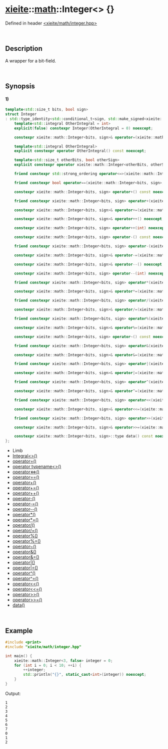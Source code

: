 # [xieite](../../xieite.md)\:\:[math](../../math.md)\:\:Integer\<\> \{\}
Defined in header [<xieite/math/integer.hpp>](../../../include/xieite/math/integer.hpp)

&nbsp;

## Description
A wrapper for a bit-field.

&nbsp;

## Synopsis
#### 1)
```cpp
template<std::size_t bits, bool sign>
struct Integer
: std::type_identity<std::conditional_t<sign, std::make_signed<xieite::types::LeastInteger<bits>>, std::make_unsigned<xieite::types::LeastInteger<bits>>>::type> {
    template<std::integral OtherIntegral = int>
    explicit(false) constexpr Integer(OtherIntegral = 0) noexcept;

    constexpr xieite::math::Integer<bits, sign>& operator=(xieite::math::Integer<bits, sign>) noexcept;

    template<std::integral OtherIntegral>
    explicit constexpr operator OtherIntegral() const noexcept;

    template<std::size_t otherBits, bool otherSign>
    explicit constexpr operator xieite::math::Integer<otherBits, otherSign>() const noexcept;

    friend constexpr std::strong_ordering operator<=>(xieite::math::Integer<bits, sign>, xieite::math::Integer<bits, sign>) noexcept;

    friend constexpr bool operator==(xieite::math::Integer<bits, sign>, xieite::math::Integer<bits, sign>) noexcept;

    constexpr xieite::math::Integer<bits, sign> operator+() const noexcept;

    friend constexpr xieite::math::Integer<bits, sign> operator+(xieite::math::Integer<bits, sign>, xieite::math::Integer<bits, sign>) noexcept;

    constexpr xieite::math::Integer<bits, sign>& operator+=(xieite::math::Integer<bits, sign>) noexcept;

    constexpr xieite::math::Integer<bits, sign>& operator++() noexcept;

    constexpr xieite::math::Integer<bits, sign> operator++(int) noexcept;

    constexpr xieite::math::Integer<bits, sign> operator-() const noexcept;

    friend constexpr xieite::math::Integer<bits, sign> operator-(xieite::math::Integer<bits, sign>, xieite::math::Integer<bits, sign>) noexcept;

    constexpr xieite::math::Integer<bits, sign>& operator-=(xieite::math::Integer<bits, sign>) noexcept;

    constexpr xieite::math::Integer<bits, sign>& operator--() noexcept;

    constexpr xieite::math::Integer<bits, sign> operator--(int) noexcept;

    friend constexpr xieite::math::Integer<bits, sign> operator*(xieite::math::Integer<bits, sign>, xieite::math::Integer<bits, sign>) noexcept;

    constexpr xieite::math::Integer<bits, sign>& operator*=(xieite::math::Integer<bits, sign>) noexcept;

    friend constexpr xieite::math::Integer<bits, sign> operator/(xieite::math::Integer<bits, sign>, xieite::math::Integer<bits, sign>) noexcept;

    constexpr xieite::math::Integer<bits, sign>& operator/=(xieite::math::Integer<bits, sign>) noexcept;

    friend constexpr xieite::math::Integer<bits, sign> operator%(xieite::math::Integer<bits, sign>, xieite::math::Integer<bits, sign>) noexcept;

    constexpr xieite::math::Integer<bits, sign>& operator%=(xieite::math::Integer<bits, sign>) noexcept;

    constexpr xieite::math::Integer<bits, sign> operator~() const noexcept;

    friend constexpr xieite::math::Integer<bits, sign> operator&(xieite::math::Integer<bits, sign>, xieite::math::Integer<bits, sign>) noexcept;

    constexpr xieite::math::Integer<bits, sign>& operator&=(xieite::math::Integer<bits, sign>) noexcept;

    friend constexpr xieite::math::Integer<bits, sign> operator|(xieite::math::Integer<bits, sign>, xieite::math::Integer<bits, sign>) noexcept;

    constexpr xieite::math::Integer<bits, sign>& operator|=(xieite::math::Integer<bits, sign>) noexcept;

    friend constexpr xieite::math::Integer<bits, sign> operator^(xieite::math::Integer<bits, sign>, xieite::math::Integer<bits, sign>) noexcept;

    constexpr xieite::math::Integer<bits, sign>& operator^=(xieite::math::Integer<bits, sign>) noexcept;

    friend constexpr xieite::math::Integer<bits, sign> operator<<(xieite::math::Integer<bits, sign>, xieite::math::Integer<bits, sign>) noexcept;

    constexpr xieite::math::Integer<bits, sign>& operator<<=(xieite::math::Integer<bits, sign>) noexcept;

    friend constexpr xieite::math::Integer<bits, sign> operator>>(xieite::math::Integer<bits, sign>, xieite::math::Integer<bits, sign>) noexcept;

    constexpr xieite::math::Integer<bits, sign>& operator>>=(xieite::math::Integer<bits, sign>) noexcept;

    constexpr xieite::math::Integer<bits, sign>::type data() const noexcept;
};
```
- Limb
- [Integral\<\>\(\)](./structures/integer/1/operators/constructor.md)
- [operator=\(\)](./structures/integer/1/operators/assign.md)
- [operator typename\<\>\(\)](./structures/integer/1/operators/cast.md)
- [operator<=>\(\)](./structures/integer/1/operators/spaceship.md)
- [operator==\(\)](./structures/integer/1/operators/equal.md)
- [operator+\(\)](./structures/integer/1/operators/add.md)
- [operator+=\(\)](./structures/integer/1/operators/addAssign.md)
- [operator++\(\)](./structures/integer/1/operators/increment.md)
- [operator-\(\)](./structures/integer/1/operators/subtract.md)
- [operator-=\(\)](./structures/integer/1/operators/subtract_assign.md)
- [operator--\(\)](./structures/integer/1/operators/decrement.md)
- [operator*\(\)](./structures/integer/1/operators/multiply.md)
- [operator*=\(\)](./structures/integer/1/operators/multiply_assign.md)
- [operator/\(\)](./structures/integer/1/operators/divide.md)
- [operator/=\(\)](./structures/integer/1/operators/divide_assign.md)
- [operator%\(\)](./structures/integer/1/operators/modulo.md)
- [operator%=\(\)](./structures/integer/1/operators/modulo_assign.md)
- [operator~\(\)](./structures/integer/1/operators/bitwise_not.md)
- [operator&\(\)](./structures/integer/1/operators/bitwise_and.md)
- [operator&=\(\)](./structures/integer/1/operators/bitwise_and_assign.md)
- [operator|\(\)](./structures/integer/1/operators/bitwise_or.md)
- [operator|=\(\)](./structures/integer/1/operators/bitwise_or_assign.md)
- [operator^\(\)](./structures/integer/1/operators/bitwise_xor.md)
- [operator^=\(\)](./structures/integer/1/operators/bitwise_xor_assign.md)
- [operator<<\(\)](./structures/integer/1/operators/bitwise_shift_left.md)
- [operator<<=\(\)](./structures/integer/1/operators/bitwise_shift_left_assign.md)
- [operator>>\(\)](./structures/integer/1/operators/bitwise_shift_right.md)
- [operator>>=\(\)](./structures/integer/1/operators/bitwise_shift_right_assign.md)
- [data\(\)](./structures/integer/1/data.md)

&nbsp;

## Example
```cpp
#include <print>
#include "xieite/math/integer.hpp"

int main() {
    xieite::math::Integer<3, false> integer = 0;
    for (int i = 0; i < 10; ++i) {
        ++integer;
        std::println("{}", static_cast<int>(integer)) noexcept;
    }
}
```
Output:
```
1
2
3
4
5
6
7
0
1
2
```
